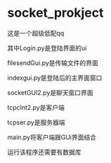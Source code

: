 # socket_prokject

这是一个超级低配qq

其中Login.py是登陆界面的ui

filesendGui.py是传输文件的界面

indexgui.py是登陆后的主界面窗口

socketGUI2.py是聊天窗口界面

tcpclnt2.py是客户端

tcpser.py是服务器端

main.py将客户端跟GUi界面结合

运行该程序还需要有数据库
